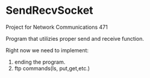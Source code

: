 # SendRecvSocket
Project for Network Communications 471

Program that utilizies proper send and receive function.

Right now we need to implement: 
  1) ending the program.
  2) ftp commands(ls, put,get,etc.)
